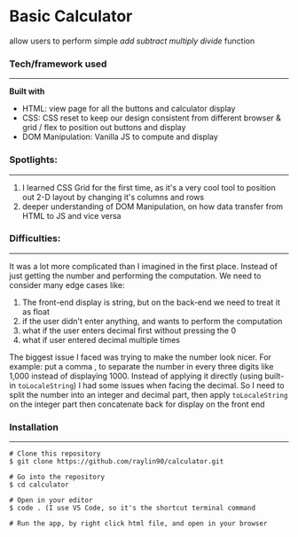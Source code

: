 # Basic Calculator 
allow users to perform simple _add subtract multiply divide_ function

### Tech/framework used
------------------
__Built with__
- HTML: view page for all the buttons and calculator display
- CSS: CSS reset to keep our design consistent from different browser & grid / flex to position out buttons and display
- DOM Manipulation: Vanilla JS to compute and display

### Spotlights:
------------------
1. I learned CSS Grid for the first time, as it's a very cool tool to position out 2-D layout by changing it's columns and rows
2. deeper understanding of DOM Manipulation, on how data transfer from HTML to JS and vice versa

### Difficulties:
------------------
It was a lot more complicated than I imagined in the first place. Instead of just getting the number and performing the computation. We need to consider many edge cases like: 
1. The front-end display is string, but on the back-end we need to treat it as float 
2. if the user didn't enter anything, and wants to perform the computation 
3. what if the user enters decimal first without pressing the 0 
4. what if user entered decimal multiple times

The biggest issue I faced was trying to make the number look nicer. For example: put a comma , to separate the number in every three digits like 1,000 instead of displaying 1000. Instead of applying it directly (using built-in `toLocaleString`) I had some issues when facing the decimal. So I need to split the number into an integer and decimal part, then apply `toLocaleString` on the integer part then concatenate back for display on the front end

### Installation
------------------
```
# Clone this repository
$ git clone https://github.com/raylin90/calculator.git

# Go into the repository
$ cd calculator

# Open in your editor
$ code . (I use VS Code, so it's the shortcut terminal command

# Run the app, by right click html file, and open in your browser
```
